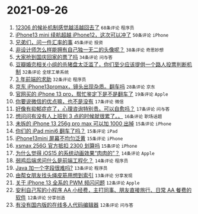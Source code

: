 # 2021-09-26

1. [12306 的候补机制感觉越活越回去了](https://www.v2ex.com/t/804383) `68条评论` `程序员`
1. [iPhone13 mini 续航超越 iPhone12，这次可以冲了](https://www.v2ex.com/t/804252) `50条评论` `iPhone`
1. [兄弟们，问一件汇率的事](https://www.v2ex.com/t/804242) `45条评论` `投资`
1. [非设计师怎么样能拥有自己独一无二的头像呢？](https://www.v2ex.com/t/804317) `38条评论` `奇思妙想`
1. [大家抢到国庆回家的票了吗](https://www.v2ex.com/t/804368) `34条评论` `问与答`
1. [豆瓣婚恋相关小组的杀猪盘太泛滥了，你们至少应该提供一个路人投票判断机制](https://www.v2ex.com/t/804379) `32条评论` `全球工单系统`
1. [3 年前端的求助](https://www.v2ex.com/t/804264) `32条评论` `程序员`
1. [京东 iPhone13promax，镜头出现杂质。翻车吗](https://www.v2ex.com/t/804244) `28条评论` `京东`
1. [官网买的 iPhone 13 pro，帮忙鉴定下是不是翻车了](https://www.v2ex.com/t/804376) `19条评论` `Apple`
1. [你要说微信的优点嘛，也不是没有](https://www.v2ex.com/t/804393) `17条评论` `微信`
1. [好像有抑郁症症了，心理咨询特别贵。可以自愈吗？](https://www.v2ex.com/t/804266) `17条评论` `问与答`
1. [想问问有没有人上班到 3 点的时候就很累了。。](https://www.v2ex.com/t/804394) `16条评论` `职场话题`
1. [未拆的 iPhone 13 256g pro max 可以加 1000 出掉](https://www.v2ex.com/t/804382) `15条评论` `iPhone`
1. [你们的 iPad mini6 翻车了吗？](https://www.v2ex.com/t/804349) `15条评论` `iPad`
1. [iPhone13mini 屏幕不均匀泛黄](https://www.v2ex.com/t/804332) `15条评论` `iPhone`
1. [xsmax 256G 官方抵扣 2300 划算吗](https://www.v2ex.com/t/804285) `15条评论` `iPhone`
1. [为什么觉得 iOS15 的系统动画效果“肉肉的”？](https://www.v2ex.com/t/804340) `14条评论` `Apple`
1. [弱鸡后端求问什么是前端工程化？](https://www.v2ex.com/t/804270) `14条评论` `程序员`
1. [Java 加一个字段很难吗?](https://www.v2ex.com/t/804422) `13条评论` `程序员`
1. [由帮女朋友找头绳皮筋用想到索引](https://www.v2ex.com/t/804350) `13条评论` `分享发现`
1. [关于 iPhone 13 全系的 PWM 频闪问题](https://www.v2ex.com/t/804386) `12条评论` `Apple`
1. [安利自己写的小程序 AA 小经费，主打同事、朋友直接旅行、日常 AA 餐费的软件](https://www.v2ex.com/t/804377) `12条评论` `分享创造`
1. [有没有国内版的在线多人代码编辑器](https://www.v2ex.com/t/804323) `12条评论` `问与答`
